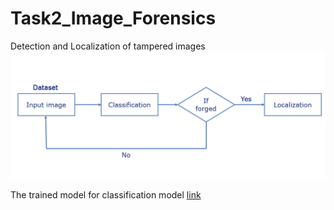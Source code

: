 # Task2_Image_Forensics
Detection and Localization of tampered images
![](images/System.PNG)

The trained model for classification model [link](https://drive.google.com/file/d/1-P98ZYBPyUhsOwfYufcerra_Isy6y6i2/view?usp=share_link)